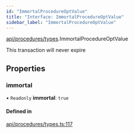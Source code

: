```yaml
---
id: "ImmortalProcedureOptValue"
title: "Interface: ImmortalProcedureOptValue"
sidebar_label: "ImmortalProcedureOptValue"
---
```


[api/procedures/types](../../../../../modules/API/Procedures/Types/Types.md).ImmortalProcedureOptValue

This transaction will never expire

## Properties

### immortal

• `Readonly` **immortal**: ``true``

#### Defined in

[api/procedures/types.ts:117](https://github.com/PolymeshAssociation/polymesh-sdk/blob/654b99c8d/src/api/procedures/types.ts#L117)
